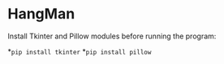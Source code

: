 # HangMan

Install Tkinter and Pillow modules before running the program:

*`pip install tkinter`
*`pip install pillow`
